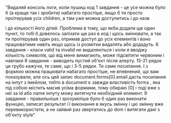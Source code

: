 <!-- readme -->

"Видаляй консоль логи, коли пушиш код
1 завдання - це усе можна було б (а краще так і зробити) набагато простіше, якщо б ти просто проітерував усіх children, а там уже можна доступитись і до назв

і до кількості його дітей. Проблема в тому, що якби додали ще один пункт, то тобі б довелось залізати ще раз в код і щось змінювати, а так ти проітерував один раз, отримав доступ до усіх елементів і воно працюватиме навіть якщо щось із розмітки видалять або додадуть.
6 завдання - класи valid та invalid не видаляються і коли я вводжу кількість символів, що від мене вимагають, може підсвітити червоним і навпаки
8 завдання - виводить пустий об'єкт після алерту. 15-21 рядок це грубо кажучи, те саме, що і 3-5 рядки. Те саме посилання. І з формою можна працювати набагато простіше, не впевнений, що вам показували, але ось цей запис document.forms[0\].email дасть посилання на інпут з імейлом, тобто в document є завжди властивість forms , яка під собою містить масив усіма формами, тому обираю [0\] і тоді вже з неї за id або name інпуту можу витягнути необхідний елемент.
9 завдання - правильніше і зрозуміліше було б один раз виконати функцію, записат результат її виконання в якусь змінну і цю змінну вже перевикористати, а не зайвий раз звертатись до dom і витягати дані з об'єкту style"
